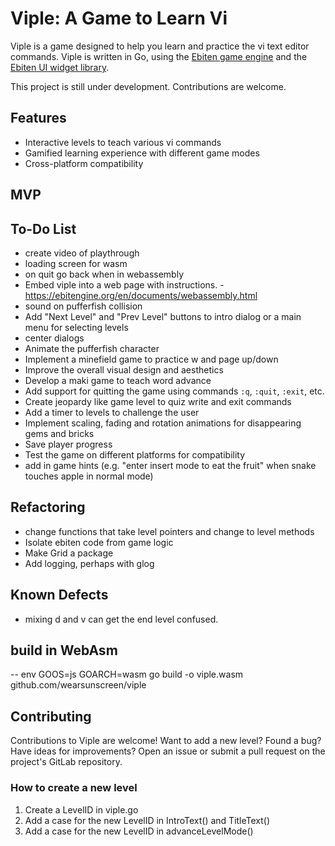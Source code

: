 # Viple: A Game to Learn Vi
Viple is a game designed to help you learn and practice the vi text editor commands. Viple is written in Go, using the [Ebiten game engine](https://ebitengine.org/) and the [Ebiten UI widget library](https://ebitenui.github.io/). 

This project is still under development. Contributions are welcome.

## Features
- Interactive levels to teach various vi commands
- Gamified learning experience with different game modes
- Cross-platform compatibility

## MVP

## To-Do List
- create video of playthrough
- loading screen for wasm
- on quit go back when in webassembly
- Embed viple into a web page with instructions. - https://ebitengine.org/en/documents/webassembly.html
- sound on pufferfish collision
- Add "Next Level" and "Prev Level" buttons to intro dialog or a main menu for selecting levels
- center dialogs
- Animate the pufferfish character
- Implement a minefield game to practice w and page up/down
- Improve the overall visual design and aesthetics
- Develop a maki game to teach word advance
- Add support for quitting the game using commands `:q`, `:quit`, `:exit`, etc.
- Create jeopardy like game level to quiz write and exit commands
- Add a timer to levels to challenge the user
- Implement scaling, fading and rotation animations for disappearing gems and bricks
- Save player progress
- Test the game on different platforms for compatibility
- add in game hints (e.g. "enter insert mode to eat the fruit" when snake touches apple in normal mode)

## Refactoring
- change functions that take level pointers and change to level methods
- Isolate ebiten code from game logic
- Make Grid a package
- Add logging, perhaps with glog

## Known Defects
- mixing d and v can get the end level confused.

## build in WebAsm
-- env GOOS=js GOARCH=wasm go build -o viple.wasm github.com/wearsunscreen/viple

## Contributing
Contributions to Viple are welcome! Want to add a new level? Found a bug? Have ideas for improvements? Open an issue or submit a pull request on the project's GitLab repository.

### How to create a new level
1. Create a LevelID in viple.go
1. Add a case for the new LevelID in IntroText() and TitleText()
1. Add a case for the new LevelID in advanceLevelMode()

